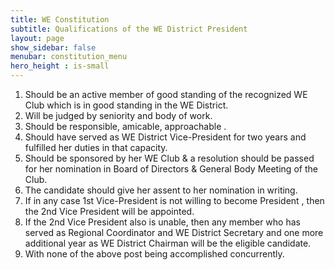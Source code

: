 ```yaml
---
title: WE Constitution
subtitle: Qualifications of the WE District President
layout: page
show_sidebar: false
menubar: constitution_menu
hero_height : is-small
---
```


1. Should be an active member of good standing of the recognized WE Club which is in good standing in the WE District. 
2. Will be  judged by seniority and body of work. 
3. Should be responsible, amicable,  approachable . 
4. Should have served as WE District Vice-President for two years and fulfilled her duties in that capacity. 
5. Should be sponsored by her WE Club & a resolution should be passed for her nomination in Board of Directors & General Body Meeting of the Club. 
6. The candidate should give her assent to her nomination in writing. 
7. If in any case 1st Vice-President is not willing to become President ,  then the 2nd Vice President will be appointed. 
8. If the 2nd Vice President also is unable, then any member who has served as Regional Coordinator and  WE District Secretary  and one more additional year as WE District Chairman will be the eligible candidate. 
9. With none of the above post being accomplished concurrently. 